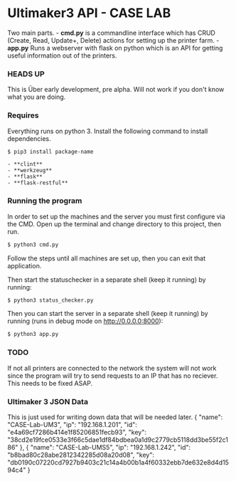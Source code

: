 # Ultimaker3 API - CASE LAB
Two main parts. 
    - **cmd.py** is a commandline interface which has CRUD (Create, Read, Update+, Delete) actions for setting up the printer farm.
    - **app.py** Runs a webserver with flask on python which is an API for getting useful information out of the printers.

### HEADS UP
This is Über early development, pre alpha. Will not work if you don't know what you are doing.

### Requires
Everything runs on python 3. 
Install the following command to install dependencies.
```sh
$ pip3 install package-name
```
    - **clint**
    - **werkzeug**
    - **flask**
    - **flask-restful**

### Running the program
In order to set up the machines and the server you must first configure via the CMD.
Open up the terminal and change directory to this project, then run.
```sh
$ python3 cmd.py
```
Follow the steps until all machines are set up, then you can exit that application.

Then start the statuschecker in a separate shell (keep it running) by running:
```sh
$ python3 status_checker.py
```

Then you can start the server in a separate shell (keep it running) by running (runs in debug mode on http://0.0.0.0:8000):
```sh
$ python3 app.py
```

### TODO
If not all printers are connected to the network the system will not work since the program will try to send requests to an IP that has no reciever. This needs to be fixed ASAP.

### Ultimaker 3  JSON Data
This is just used for writing down data that will be needed later.
{
    "name": "CASE-Lab-UM3",
    "ip": "192.168.1.201",
    "id": "e4a69cf7286b414e1f85206851fecb93",
    "key": "38cd2e19fce0533e3f66c5dae1df84bdbea0a1d9c2779cb5118dd3be55f2c186"
},
{
    "name": "CASE-Lab-UMS5",
    "ip": "192.168.1.242",
    "id": "b8bad80c28abe2812342285d08a20d08",
    "key": "db0190c07220cd7927b9403c21c14a4b00b1a4f60332ebb7de632e8d4d1594c4"
}

